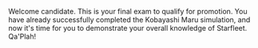Welcome candidate. This is your final exam to qualify for promotion. You have already successfully
completed the Kobayashi Maru simulation, and now it's time for you to demonstrate your overall knowledge of
Starfleet. Qa'Plah!
